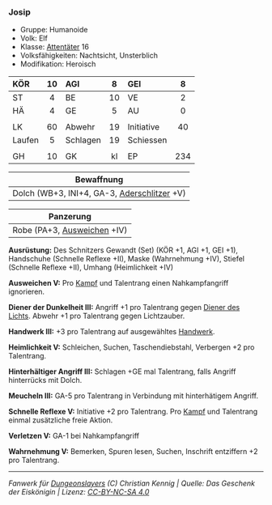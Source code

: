 ### Josip

- Gruppe: Humanoide
- Volk: Elf
- Klasse: [Attentäter](../../grw/charaktere-heldenklassen-attentaeter.md) 16
- Volksfähigkeiten: Nachtsicht, Unsterblich
- Modifikation: Heroisch

| KÖR    | 10  | AGI      |  8  | GEI        |  8  |
| :----- | :-: | :------- | :-: | :--------- | :-: |
| ST     |  4  | BE       | 10  | VE         |  2  |
| HÄ     |  4  | GE       |  5  | AU         |  0  |
|        |     |          |     |            |     |
| LK     | 60  | Abwehr   | 19  | Initiative | 40  |
| Laufen |  5  | Schlagen | 19  | Schiessen  |     |
|        |     |          |     |            |     |
| GH     | 10  | GK       | kl  | EP         | 234 |

|                 Bewaffnung                  |
| :-----------------------------------------: |
| Dolch (WB+3, INI+4, GA-3, [Aderschlitzer](../../grw/talente/aderschlitzer.md) +V) |

|          Panzerung          |
| :-------------------------: |
| Robe (PA+3, [Ausweichen](../../grw/talente/ausweichen.md) +IV) |

**Ausrüstung:** Des Schnitzers Gewandt (Set) (KÖR +1, AGI +1, GEI +1), Handschuhe (Schnelle Reflexe +II), Maske (Wahrnehmung +IV), Stiefel (Schnelle Reflexe +II), Umhang (Heimlichkeit +IV)

**Ausweichen V:** Pro [Kampf](../../grw/regeln-kampf.md) und Talentrang einen Nahkampfangriff ignorieren.

**Diener der Dunkelheit III:** Angriff +1 pro Talentrang gegen [Diener des Lichts](../../grw/talente/diener-des-lichts.md). Abwehr +1 pro Talentrang gegen Lichtzauber.

**Handwerk III:** +3 pro Talentrang auf ausgewähltes [Handwerk](../../grw/talente/handwerk.md).

**Heimlichkeit V:** Schleichen, Suchen, Taschendiebstahl, Verbergen +2 pro Talentrang.

**Hinterhältiger Angriff III:** Schlagen +GE mal Talentrang, falls Angriff hinterrücks mit Dolch.

**Meucheln III:** GA-5 pro Talentrang in Verbindung mit hinterhätigem Angriff.

**Schnelle Reflexe V:** Initiative +2 pro Talentrang. Pro [Kampf](../../grw/regeln-kampf.md) und Talentrang einmal zusätzliche freie Aktion.

**Verletzen V:** GA-1 bei Nahkampfangriff

**Wahrnehmung V:** Bemerken, Spuren lesen, Suchen, Inschrift entziffern +2 pro Talentrang.

---

_Fanwerk für [Dungeonslayers](https://www.dungeonslayers.net/) (C) Christian Kennig | Quelle: Das Geschenk der Eiskönigin | Lizenz: [CC-BY-NC-SA 4.0](https://creativecommons.org/licenses/by-nc-sa/4.0/deed.de)_

